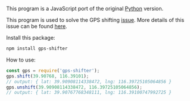 This program is a JavaScript port of the original [Python](https://github.com/scateu/PyWGS84ToGCJ02/blob/master/WGS84ToGCJ02.py) version.

This program is used to solve the GPS shifting [issue](https://www.serviceobjects.com/blog/why-gps-coordinates-look-wrong-on-maps-of-china/). More details of this issue can be found [here](https://en.wikipedia.org/wiki/Restrictions_on_geographic_data_in_China).

Install this package:

```bash
npm install gps-shifter
```

How to use:

```js
const gps = require('gps-shifter');
gps.shift(39.90768, 116.39101);
// output: { lat: 39.90908114338472, lng: 116.39725105064856 }
gps.unshift(39.90908114338472, 116.39725105064856);
// output: { lat: 39.90767768348111, lng: 116.39100747992725 }
```
